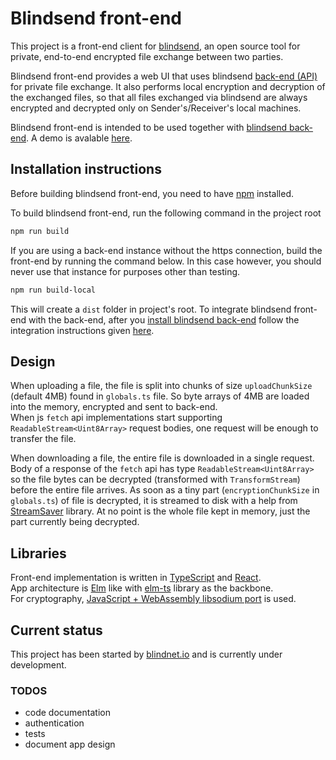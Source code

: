 # Blindsend front-end

This project is a front-end client for [blindsend](https://github.com/blindnet-io/blindsend), an open source tool for private, end-to-end encrypted file exchange between two parties.

Blindsend front-end provides a web UI that uses blindsend [back-end (API)](https://github.com/blindnet-io/blindsend-be) for private file exchange. It also performs local encryption and decryption of the exchanged files, so that all files exchanged via blindsend are always encrypted and decrypted only on Sender's/Receiver's local machines.

Blindsend front-end is intended to be used together with [blindsend back-end](https://github.com/blindnet-io/blindsend-be). A demo is avalable [here](https://blindsend.work).

## Installation instructions

Before building blindsend front-end, you need to have [npm](https://www.npmjs.com/get-npm) installed.

To build blindsend front-end, run the following command in the project root
```bash
npm run build
```

If you are using a back-end instance without the https connection, build the front-end by running the command below. In this case however, you should never use that instance for purposes other than testing. 
```bash
npm run build-local
```

This will create a `dist` folder in project's root. To integrate blindsend front-end with the back-end, after you [install blindsend back-end](https://github.com/blindnet-io/blindsend-be) follow the integration instructions given [here](https://github.com/blindnet-io/blindsend-be#front-end-integration).

## Design

When uploading a file, the file is split into chunks of size `uploadChunkSize` (default 4MB) found in `globals.ts` file. So byte arrays of 4MB are loaded into the memory, encrypted and sent to back-end.  
When js `fetch` api implementations start supporting `ReadableStream<Uint8Array>` request bodies, one request will be enough to transfer the file.

When downloading a file, the entire file is downloaded in a single request. Body of a response of the `fetch` api has type `ReadableStream<Uint8Array>` so the file bytes can be decrypted (transformed with `TransformStream`) before the entire file arrives. As soon as a tiny part (`encryptionChunkSize` in `globals.ts`) of file is decrypted, it is streamed to disk with a help from [StreamSaver](https://github.com/jimmywarting/StreamSaver.js) library. At no point is the whole file kept in memory, just the part currently being decrypted.

## Libraries

Front-end implementation is written in [TypeScript](https://www.typescriptlang.org/) and [React](https://reactjs.org/).  
App architecture is [Elm](https://guide.elm-lang.org/architecture/) like with [elm-ts](https://github.com/gcanti/elm-ts) library as the backbone.  
For cryptography, [JavaScript + WebAssembly libsodium port](https://github.com/jedisct1/libsodium.js/) is used.  

## Current status
This project has been started by [blindnet.io](https://blindnet.io/) and is currently under development.  
### TODOS
- code documentation
- authentication
- tests
- document app design